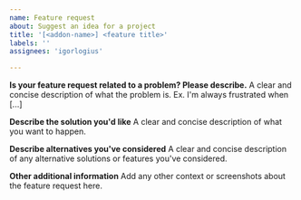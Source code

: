 ```yaml
---
name: Feature request
about: Suggest an idea for a project
title: '[<addon-name>] <feature title>'
labels: ''
assignees: 'igorlogius'

---
```


**Is your feature request related to a problem? Please describe.**
A clear and concise description of what the problem is. Ex. I'm always frustrated when [...]

**Describe the solution you'd like**
A clear and concise description of what you want to happen.

**Describe alternatives you've considered**
A clear and concise description of any alternative solutions or features you've considered.

**Other additional information**
Add any other context or screenshots about the feature request here.
